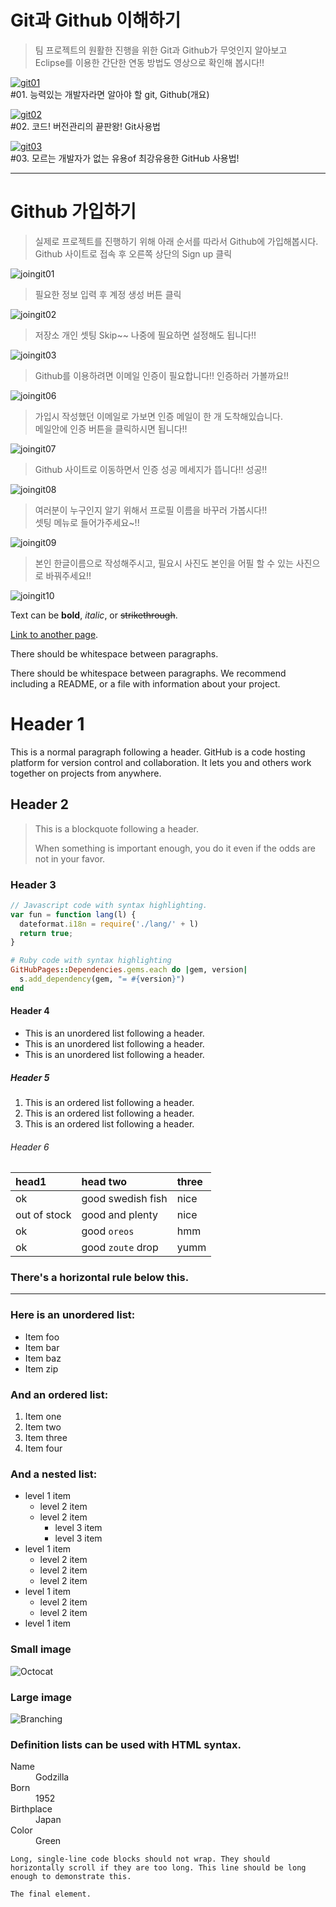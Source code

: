 # Git과 Github 이해하기

> 팀 프로젝트의 원활한 진행을 위한 Git과 Github가 무엇인지 알아보고  
> Eclipse를 이용한 간단한 연동 방법도 영상으로 확인해 봅시다!!  

[![git01](assets/images/git_1.webp)](https://www.youtube.com/watch?v=3eVZyCWhVKU)  
#01. 능력있는 개발자라면 알아야 할 git, Github(개요)  

[![git02](assets/images/git_2.webp)](https://www.youtube.com/watch?v=8HFu9ZwslO8)  
#02. 코드! 버전관리의 끝판왕! Git사용법  

[![git03](assets/images/git_3.webp)](https://www.youtube.com/watch?v=8gyquB3VNNs)  
#03. 모르는 개발자가 없는 유용of 최강유용한 GitHub 사용법!  

---

# Github 가입하기

> 실제로 프로젝트를 진행하기 위해 아래 순서를 따라서 Github에 가입해봅시다.  
> Github 사이트로 접속 후 오른쪽 상단의 Sign up 클릭  

![joingit01](assets/images/git_join_img/01.png)  

> 필요한 정보 입력 후 계정 생성 버튼 클릭  

![joingit02](assets/images/git_join_img/02.png)

> 저장소 개인 셋팅 Skip~~ 나중에 필요하면 설정해도 됩니다!!  

![joingit03](assets/images/git_join_img/03.png)

> Github를 이용하려면 이메일 인증이 필요합니다!! 인증하러 가볼까요!!  

![joingit06](assets/images/git_join_img/06.png)

> 가입시 작성했던 이메일로 가보면 인증 메일이 한 개 도착해있습니다.  
> 메일안에 인증 버튼을 클릭하시면 됩니다!!  

![joingit07](assets/images/git_join_img/07.png)

> Github 사이트로 이동하면서 인증 성공 메세지가 뜹니다!! 성공!!  

![joingit08](assets/images/git_join_img/08.png)

> 여러분이 누구인지 알기 위해서 프로필 이름을 바꾸러 가봅시다!!  
> 셋팅 메뉴로 들어가주세요~!!  

![joingit09](assets/images/git_join_img/09.png)

> 본인 한글이름으로 작성해주시고, 필요시 사진도 본인을 어필 할 수 있는 사진으로 바꿔주세요!!  

![joingit10](assets/images/git_join_img/10.png)

Text can be **bold**, _italic_, or ~~strikethrough~~.

[Link to another page](./another-page.html).

There should be whitespace between paragraphs.

There should be whitespace between paragraphs. We recommend including a README, or a file with information about your project.

# Header 1

This is a normal paragraph following a header. GitHub is a code hosting platform for version control and collaboration. It lets you and others work together on projects from anywhere.

## Header 2

> This is a blockquote following a header.
>
> When something is important enough, you do it even if the odds are not in your favor.

### Header 3

```js
// Javascript code with syntax highlighting.
var fun = function lang(l) {
  dateformat.i18n = require('./lang/' + l)
  return true;
}
```

```ruby
# Ruby code with syntax highlighting
GitHubPages::Dependencies.gems.each do |gem, version|
  s.add_dependency(gem, "= #{version}")
end
```

#### Header 4

*   This is an unordered list following a header.
*   This is an unordered list following a header.
*   This is an unordered list following a header.

##### Header 5

1.  This is an ordered list following a header.
2.  This is an ordered list following a header.
3.  This is an ordered list following a header.

###### Header 6

| head1        | head two          | three |
|:-------------|:------------------|:------|
| ok           | good swedish fish | nice  |
| out of stock | good and plenty   | nice  |
| ok           | good `oreos`      | hmm   |
| ok           | good `zoute` drop | yumm  |

### There's a horizontal rule below this.

* * *

### Here is an unordered list:

*   Item foo
*   Item bar
*   Item baz
*   Item zip

### And an ordered list:

1.  Item one
1.  Item two
1.  Item three
1.  Item four

### And a nested list:

- level 1 item
  - level 2 item
  - level 2 item
    - level 3 item
    - level 3 item
- level 1 item
  - level 2 item
  - level 2 item
  - level 2 item
- level 1 item
  - level 2 item
  - level 2 item
- level 1 item

### Small image

![Octocat](https://github.githubassets.com/images/icons/emoji/octocat.png)

### Large image

![Branching](https://guides.github.com/activities/hello-world/branching.png)


### Definition lists can be used with HTML syntax.

<dl>
<dt>Name</dt>
<dd>Godzilla</dd>
<dt>Born</dt>
<dd>1952</dd>
<dt>Birthplace</dt>
<dd>Japan</dd>
<dt>Color</dt>
<dd>Green</dd>
</dl>

```
Long, single-line code blocks should not wrap. They should horizontally scroll if they are too long. This line should be long enough to demonstrate this.
```

```
The final element.
```
